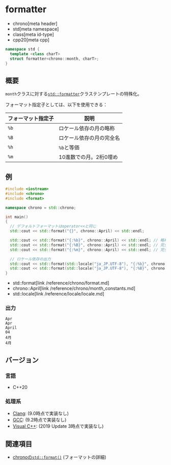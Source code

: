 # formatter
* chrono[meta header]
* std[meta namespace]
* class[meta id-type]
* cpp20[meta cpp]

```cpp
namespace std {
  template <class charT>
  struct formatter<chrono::month, charT>;
}
```

## 概要
`month`クラスに対する[`std::formatter`](/reference/format/formatter.md)クラステンプレートの特殊化。

フォーマット指定子としては、以下を使用できる：

| フォーマット指定子 | 説明 |
|--------------------|------|
| `%b` | ロケール依存の月の略称 |
| `%B` | ロケール依存の月の完全名 |
| `%h` | `%b`と等価 |
| `%m` | 10進数での月。2桁0埋め |


## 例
```cpp example
#include <iostream>
#include <chrono>
#include <format>

namespace chrono = std::chrono;

int main()
{
  // デフォルトフォーマットはoperator<<と同じ
  std::cout << std::format("{}", chrono::April) << std::endl;

  std::cout << std::format("{:%b}", chrono::April) << std::endl; // 略称
  std::cout << std::format("{:%B}", chrono::April) << std::endl; // 完全名
  std::cout << std::format("{:%m}", chrono::April) << std::endl; // 完全名

  // ロケール依存の出力
  std::cout << std::format(std::locale("ja_JP.UTF-8"), "{:%b}", chrono::April) << std::endl;
  std::cout << std::format(std::locale("ja_JP.UTF-8"), "{:%B}", chrono::April) << std::endl;
}
```
* std::format[link /reference/chrono/format.md]
* chrono::April[link /reference/chrono/month_constants.md]
* std::locale[link /reference/locale/locale.md]

### 出力
```
Apr
Apr
April
04
4月
4月
```

## バージョン
### 言語
- C++20

### 処理系
- [Clang](/implementation.md#clang): (9.0時点で実装なし)
- [GCC](/implementation.md#gcc): (9.2時点で実装なし)
- [Visual C++](/implementation.md#visual_cpp): (2019 Update 3時点で実装なし)


## 関連項目
- [chronoの`std::format()`](/reference/chrono/format.md) (フォーマットの詳細)
